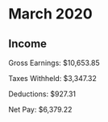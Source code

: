 # March 2020

## Income

Gross Earnings: $10,653.85

Taxes Withheld: $3,347.32

Deductions: $927.31

Net Pay: $6,379.22

